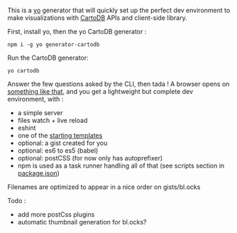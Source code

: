 
This is a [yo](http://yeoman.io/) generator that will quickly set up the perfect dev environment to make visualizations with [CartoDB](https://cartodb.com/) APIs and client-side library.



First, install yo, then the yo CartoDB generator :
```
npm i -g yo generator-cartodb
```

Run the CartoDB generator:
```
yo cartodb
```

Answer the few questions asked by the CLI, then tada ! A browser opens on [something like that](http://bl.ocks.org/nerik/22d1b831133180adcd66), and you get a lightweight but complete dev environment, with :
- a simple server
- files watch + live reload
- eshint
- one of the [starting templates](https://github.com/nerik/generator-cartodb/tree/master/app/templates/carto-templates)
- optional: a gist created for you
- optional: es6 to es5 (babel)
- optional: postCSS (for now only has autoprefixer)
- npm is used as a task runner handling all of that (see scripts section in [package.json](https://github.com/nerik/generator-cartodb/blob/master/package.json))

Filenames are optimized to appear in a nice order on gists/bl.ocks

Todo :
- add more postCss plugins
- automatic thumbnail generation for bl.ocks?
